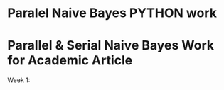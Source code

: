 # Paralel Naive Bayes PYTHON work
# Parallel & Serial Naive Bayes Work for Academic Article

Week 1: 
